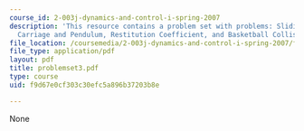 ```yaml
---
course_id: 2-003j-dynamics-and-control-i-spring-2007
description: 'This resource contains a problem set with problems: Sliding Dumbbell,
  Carriage and Pendulum, Restitution Coefficient, and Basketball Collision.'
file_location: /coursemedia/2-003j-dynamics-and-control-i-spring-2007/f9d67e0cf303c30efc5a896b37203b8e_problemset3.pdf
file_type: application/pdf
layout: pdf
title: problemset3.pdf
type: course
uid: f9d67e0cf303c30efc5a896b37203b8e

---
```

None